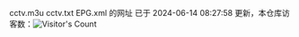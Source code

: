 cctv.m3u  cctv.txt  EPG.xml  的网址 已于 2024-06-14 08:27:58 更新，本仓库访客数：![Visitor's Count](https://profile-counter.glitch.me/pxiptv_TV/count.svg)
